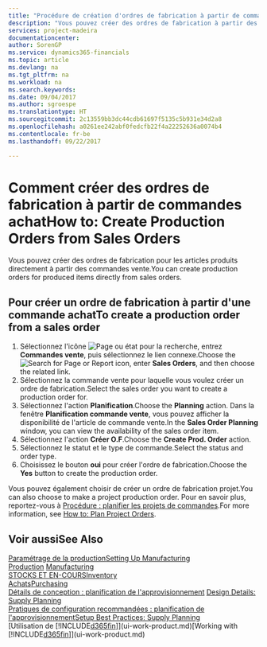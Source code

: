 ```yaml
---
title: "Procédure de création d'ordres de fabrication à partir de commandes vente | Microsoft Docs"
description: "Vous pouvez créer des ordres de fabrication à partir des commandes vente dans le département Ventes & marketing."
services: project-madeira
documentationcenter: 
author: SorenGP
ms.service: dynamics365-financials
ms.topic: article
ms.devlang: na
ms.tgt_pltfrm: na
ms.workload: na
ms.search.keywords: 
ms.date: 09/04/2017
ms.author: sgroespe
ms.translationtype: HT
ms.sourcegitcommit: 2c13559bb3dc44cdb61697f5135c5b931e34d2a8
ms.openlocfilehash: a0261ee242abf0fedcfb22f4a22252636a0074b4
ms.contentlocale: fr-be
ms.lasthandoff: 09/22/2017

---
```

# <a name="how-to-create-production-orders-from-sales-orders"></a><span data-ttu-id="aaeae-103">Comment créer des ordres de fabrication à partir de commandes achat</span><span class="sxs-lookup"><span data-stu-id="aaeae-103">How to: Create Production Orders from Sales Orders</span></span>
<span data-ttu-id="aaeae-104">Vous pouvez créer des ordres de fabrication pour les articles produits directement à partir des commandes vente.</span><span class="sxs-lookup"><span data-stu-id="aaeae-104">You can create production orders for produced items directly from sales orders.</span></span>  

## <a name="to-create-a-production-order-from-a-sales-order"></a><span data-ttu-id="aaeae-105">Pour créer un ordre de fabrication à partir d'une commande achat</span><span class="sxs-lookup"><span data-stu-id="aaeae-105">To create a production order from a sales order</span></span>  

1.  <span data-ttu-id="aaeae-106">Sélectionnez l'icône ![Page ou état pour la recherche](media/ui-search/search_small.png "Page ou état pour la recherche"), entrez **Commandes vente**, puis sélectionnez le lien connexe.</span><span class="sxs-lookup"><span data-stu-id="aaeae-106">Choose the ![Search for Page or Report](media/ui-search/search_small.png "Search for Page or Report icon") icon, enter **Sales Orders**, and then choose the related link.</span></span>  
2.  <span data-ttu-id="aaeae-107">Sélectionnez la commande vente pour laquelle vous voulez créer un ordre de fabrication.</span><span class="sxs-lookup"><span data-stu-id="aaeae-107">Select the sales order you want to create a production order for.</span></span>  
3.  <span data-ttu-id="aaeae-108">Sélectionnez l'action **Planification**.</span><span class="sxs-lookup"><span data-stu-id="aaeae-108">Choose the **Planning** action.</span></span> <span data-ttu-id="aaeae-109">Dans la fenêtre **Planification commande vente**, vous pouvez afficher la disponibilité de l'article de commande vente.</span><span class="sxs-lookup"><span data-stu-id="aaeae-109">In the **Sales Order Planning** window, you can view the availability of the sales order item.</span></span>  
4.  <span data-ttu-id="aaeae-110">Sélectionnez l'action **Créer O.F**.</span><span class="sxs-lookup"><span data-stu-id="aaeae-110">Choose the **Create Prod. Order** action.</span></span>  
5.  <span data-ttu-id="aaeae-111">Sélectionnez le statut et le type de commande.</span><span class="sxs-lookup"><span data-stu-id="aaeae-111">Select the status and order type.</span></span>  
6.  <span data-ttu-id="aaeae-112">Choisissez le bouton **oui** pour créer l'ordre de fabrication.</span><span class="sxs-lookup"><span data-stu-id="aaeae-112">Choose the **Yes** button to create the production order.</span></span>

<span data-ttu-id="aaeae-113">Vous pouvez également choisir de créer un ordre de fabrication projet.</span><span class="sxs-lookup"><span data-stu-id="aaeae-113">You can also choose to make a project production order.</span></span> <span data-ttu-id="aaeae-114">Pour en savoir plus, reportez\-vous à [Procédure : planifier les projets de commandes](production-how-to-plan-project-orders.md).</span><span class="sxs-lookup"><span data-stu-id="aaeae-114">For more information, see [How to: Plan Project Orders](production-how-to-plan-project-orders.md).</span></span>   

## <a name="see-also"></a><span data-ttu-id="aaeae-115">Voir aussi</span><span class="sxs-lookup"><span data-stu-id="aaeae-115">See Also</span></span>  
[<span data-ttu-id="aaeae-116">Paramétrage de la production</span><span class="sxs-lookup"><span data-stu-id="aaeae-116">Setting Up Manufacturing</span></span>](production-configure-production-processes.md)  
<span data-ttu-id="aaeae-117">[Production](production-manage-manufacturing.md)  </span><span class="sxs-lookup"><span data-stu-id="aaeae-117">[Manufacturing](production-manage-manufacturing.md)  </span></span>  
[<span data-ttu-id="aaeae-118">STOCKS ET EN-COURS</span><span class="sxs-lookup"><span data-stu-id="aaeae-118">Inventory</span></span>](inventory-manage-inventory.md)  
[<span data-ttu-id="aaeae-119">Achats</span><span class="sxs-lookup"><span data-stu-id="aaeae-119">Purchasing</span></span>](purchasing-manage-purchasing.md)  
<span data-ttu-id="aaeae-120">[Détails de conception : planification de l'approvisionnement](design-details-supply-planning.md) </span><span class="sxs-lookup"><span data-stu-id="aaeae-120">[Design Details: Supply Planning](design-details-supply-planning.md) </span></span>  
[<span data-ttu-id="aaeae-121">Pratiques de configuration recommandées : planification de l'approvisionnement</span><span class="sxs-lookup"><span data-stu-id="aaeae-121">Setup Best Practices: Supply Planning</span></span>](setup-best-practices-supply-planning.md)  
<span data-ttu-id="aaeae-122">[Utilisation de [!INCLUDE[d365fin](includes/d365fin_md.md)]](ui-work-product.md)</span><span class="sxs-lookup"><span data-stu-id="aaeae-122">[Working with [!INCLUDE[d365fin](includes/d365fin_md.md)]](ui-work-product.md)</span></span>

